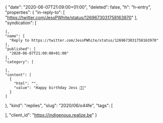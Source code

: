 {
  "date": "2020-06-07T21:09:00+01:00",
  "deleted": false,
  "h": "h-entry",
  "properties": {
    "in-reply-to": [
      "https://twitter.com/JessPWhite/status/1269673031758163970"
    ],
    "syndication": [

    ],
    "name": [
      "Reply to https://twitter.com/JessPWhite/status/1269673031758163970"
    ],
    "published": [
      "2020-06-07T21:09:00+01:00"
    ],
    "category": [

    ],
    "content": [
      {
        "html": "",
        "value": "Happy birthday Jess 🎂🤟"
      }
    ]
  },
  "kind": "replies",
  "slug": "2020/06/o44fe",
  "tags": [

  ],
  "client_id": "https://indigenous.realize.be"
}
